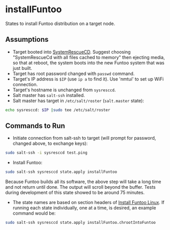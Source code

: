 # installFuntoo
States to install Funtoo distribution on a target node.

## Assumptions
* Target booted into [SystemRescueCD].  Suggest choosing
"SystemRescueCd with all files cached to memory" then ejecting media,
so that at reboot, the system boots into the new Funtoo system that
was just built.
* Target has root password changed with `passwd` command.
* Target's IP address is `$IP` (use `ip a` to find it).  Use 'nmtui'
to set up WiFi connection.
* Target's hostname is unchanged from `sysresccd`.
* Salt master has `salt-ssh` installed.
* Salt master has target in `/etc/salt/roster` (`salt.master` state):
```sh
echo sysresccd: $IP |sudo tee /etc/salt/roster
```

## Commands to Run
* Initiate connection from salt-ssh to target (will prompt for password,
changed above, to exchange keys):
```sh
sudo salt-ssh -i sysresccd test.ping
```
* Install Funtoo:
```sh
sudo salt-ssh sysresccd state.apply installFuntoo
```
Because Funtoo builds all its software, the above step will take a long
time and not return until done.  The output will scroll beyond the
buffer.  Tests during development of this state showed to be around 75
minutes.
* The state names are based on section headers of [Install Funtoo Linux].
If running each state individually, one at a time, is desired, an
example command would be:
```sh
sudo salt-ssh sysresccd state.apply installFuntoo.chrootIntoFuntoo
```

[SystemRescueCD]: http://build.funtoo.org/distfiles/sysresccd/
[Install Funtoo Linux]: http://www.funtoo.org/Install
